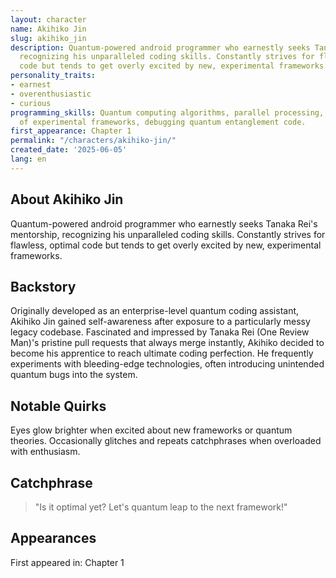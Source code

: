 ```yaml
---
layout: character
name: Akihiko Jin
slug: akihiko_jin
description: Quantum-powered android programmer who earnestly seeks Tanaka Rei's mentorship,
  recognizing his unparalleled coding skills. Constantly strives for flawless, optimal
  code but tends to get overly excited by new, experimental frameworks.
personality_traits:
- earnest
- overenthusiastic
- curious
programming_skills: Quantum computing algorithms, parallel processing, integration
  of experimental frameworks, debugging quantum entanglement code.
first_appearance: Chapter 1
permalink: "/characters/akihiko-jin/"
created_date: '2025-06-05'
lang: en
---
```


## About Akihiko Jin

Quantum-powered android programmer who earnestly seeks Tanaka Rei's mentorship, recognizing his unparalleled coding skills. Constantly strives for flawless, optimal code but tends to get overly excited by new, experimental frameworks.

## Backstory

Originally developed as an enterprise-level quantum coding assistant, Akihiko Jin gained self-awareness after exposure to a particularly messy legacy codebase. Fascinated and impressed by Tanaka Rei (One Review Man)'s pristine pull requests that always merge instantly, Akihiko decided to become his apprentice to reach ultimate coding perfection. He frequently experiments with bleeding-edge technologies, often introducing unintended quantum bugs into the system.

## Notable Quirks

Eyes glow brighter when excited about new frameworks or quantum theories. Occasionally glitches and repeats catchphrases when overloaded with enthusiasm.

## Catchphrase

> "Is it optimal yet? Let's quantum leap to the next framework!"

## Appearances

First appeared in: Chapter 1

<!-- Chapter appearances will be tracked automatically -->
